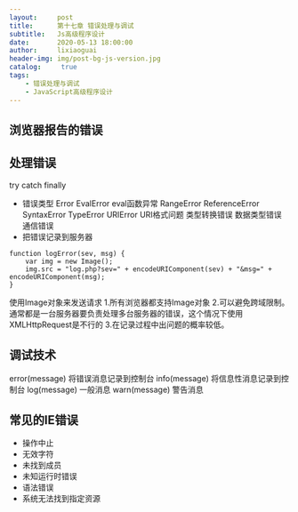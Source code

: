 ```yaml
---
layout:     post
title:      第十七章 错误处理与调试
subtitle:   Js高级程序设计
date:       2020-05-13 18:00:00
author:     lixiaoguai
header-img: img/post-bg-js-version.jpg
catalog: 	 true
tags:
    - 错误处理与调试
    - JavaScript高级程序设计
---
```

## 浏览器报告的错误 ##

## 处理错误 ##
try catch finally
- 错误类型
Error 
EvalError eval函数异常
RangeError 
ReferenceError 
SyntaxError 
TypeError 
URIError URI格式问题
类型转换错误
数据类型错误
通信错误
- 把错误记录到服务器
```
function logError(sev, msg) {
    var img = new Image();
    img.src = "log.php?sev=" + encodeURIComponent(sev) + "&msg=" + encodeURIComponent(msg);
}
```
使用Image对象来发送请求
1.所有浏览器都支持Image对象
2.可以避免跨域限制。通常都是一台服务器要负责处理多台服务器的错误，这个情况下使用XMLHttpRequest是不行的
3.在记录过程中出问题的概率较低。
## 调试技术 ##
error(message) 将错误消息记录到控制台
info(message) 将信息性消息记录到控制台
log(message) 一般消息
warn(message) 警告消息
## 常见的IE错误 ##
- 操作中止
- 无效字符
- 未找到成员
- 未知运行时错误
- 语法错误
- 系统无法找到指定资源